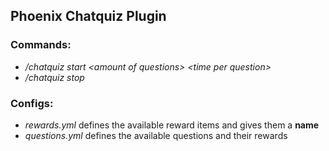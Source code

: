 ## Phoenix Chatquiz Plugin

### Commands:
- _/chatquiz start \<amount of questions> \<time per question>_
- _/chatquiz stop_


### Configs:
- _rewards.yml_ defines the available reward items and gives them a **name**
- _questions.yml_ defines the available questions and their rewards
